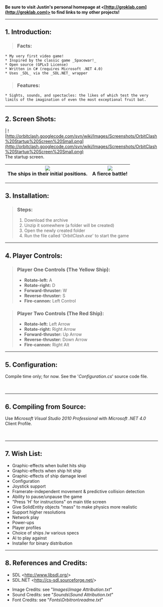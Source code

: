 **Be sure to visit Justin's personal homepage at <[http://groklab.com](http://groklab.com)> to find links to my other projects!**


---

## 1. Introduction: ##

> ### Facts: ###
    * My very first video game!
    * Inspired by the classic game _Spacewar!_
    * Open source (GPLv3 License)
    * Written in C# (requires Microsoft .NET 4.0)
    * Uses _SDL_ via the _SDL.NET_ wrapper

> ### Features: ###
    * Sights, sounds, and spectacles: the likes of which test the very limits of the imagination of even the most exceptional fruit bat.



---

## 2. Screen Shots: ##

| ![http://orbitclash.googlecode.com/svn/wiki/Images/Screenshots/OrbitClash%20Startup%20Screen%20Small.png](http://orbitclash.googlecode.com/svn/wiki/Images/Screenshots/OrbitClash%20Startup%20Screen%20Small.png) <br> The startup screen.<table><thead><th> <img src='http://orbitclash.googlecode.com/svn/wiki/Images/Screenshots/OrbitClash%20Initial%20Spawn%20Small.png' /> <br> The ships in their initial positions. </th><th> <img src='http://orbitclash.googlecode.com/svn/wiki/Images/Screenshots/OrbitClash%20Action%20Small.png' /> <br> A fierce battle! </th></thead><tbody></tbody></table>

<hr />
<h2>3. Installation:</h2>

<blockquote><h3>Steps:</h3>
<ol><li>Download the archive<br>
</li><li>Unzip it somewhere (a folder will be created)<br>
</li><li>Open the newly created folder<br>
</li><li>Run the file called '<i>OrbitClash.exe</i>' to start the game</li></ol></blockquote>


<hr />
<h2>4. Player Controls:</h2>

<blockquote><h3>Player One Controls (The Yellow Ship):</h3>
<ul><li><b>Rotate-left:</b> A<br>
</li><li><b>Rotate-right:</b> D<br>
</li><li><b>Forward-thruster:</b> W<br>
</li><li><b>Reverse-thruster:</b> S<br>
</li><li><b>Fire-cannon:</b> Left Control</li></ul></blockquote>

<blockquote><h3>Player Two Controls (The Red Ship):</h3>
<ul><li><b>Rotate-left:</b> Left Arrow<br>
</li><li><b>Rotate-right:</b> Right Arrow<br>
</li><li><b>Forward-thruster:</b> Up Arrow<br>
</li><li><b>Reverse-thruster:</b> Down Arrow<br>
</li><li><b>Fire-cannon:</b> Right Alt</li></ul></blockquote>


<hr />
<h2>5. Configuration:</h2>

Compile time only; for now.  See the '<i>Configuration.cs</i>' source code file.<br>
<br>
<br>
<hr />
<h2>6. Compiling from Source:</h2>

Use <i>Microsoft Visual Studio 2010 Professional</i> with <i>Microsoft .NET 4.0</i> Client Profile.<br>
<br>
<br>
<hr />
<h2>7. Wish List:</h2>

<ul><li>Graphic-effects when bullet hits ship<br>
</li><li>Graphic-effects when ship hit ship<br>
</li><li>Graphic-effects of ship damage level<br>
</li><li>Configuration<br>
</li><li>Joystick support<br>
</li><li>Framerate-independent movement & predictive collision detection<br>
</li><li>Ability to pause/unpause the game<br>
</li><li>"Press 'H' for instructions" on main title screen<br>
</li><li>Give SolidEntity objects "mass" to make physics more realistic<br>
</li><li>Support higher resolutions<br>
</li><li>Network play<br>
</li><li>Power-ups<br>
</li><li>Player profiles<br>
</li><li>Choice of ships /w various specs<br>
</li><li>AI to play against<br>
</li><li>Installer for binary distribution</li></ul>


<hr />
<h2>8. References and Credits:</h2>

<ul><li>SDL <<a href='http://www.libsdl.org/'>http://www.libsdl.org/</a>><br>
</li><li>SDL.NET <<a href='http://cs-sdl.sourceforge.net/'>http://cs-sdl.sourceforge.net/</a>></li></ul>

<ul><li>Image Credits: see "<i>Images\Image Attribution.txt</i>"<br>
</li><li>Sound Credits: see "<i>Sounds\Sound Attribution.txt</i>"<br>
</li><li>Font Credits: see "<i>Fonts\Orbitron\readme.txt</i>"